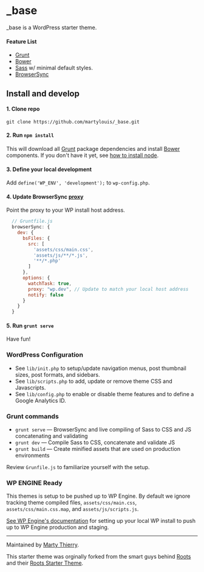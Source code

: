 # _base

_base is a WordPress starter theme.

#### Feature List

- [Grunt](http://gruntjs.com)
- [Bower](http://bower.io)
- [Sass](http://sass-lang.com/) w/ minimal default styles.
- [BrowserSync](http://www.browsersync.io/)

## Install and develop

#### 1. Clone repo
`git clone https://github.com/martylouis/_base.git`

#### 2. Run `npm install`
This will download all [Grunt](http://gruntjs.com/) package dependencies and install [Bower](http://bower.io) components. If you don't have it yet, see [how to install node](https://docs.npmjs.com/getting-started/installing-node).

#### 3. Define your local development
Add `define('WP_ENV', 'development');` to `wp-config.php`.

#### 4. Update BrowserSync [proxy](http://www.browsersync.io/docs/grunt/#grunt-proxy)
Point the proxy to your WP install host address.

```js
  // Gruntfile.js
  browserSync: {
    dev: {
      bsFiles: {
        src: [
          'assets/css/main.css',
          'assets/js/**/*.js',
          '**/*.php'
        ]
      },
      options: {
        watchTask: true,
        proxy: "wp.dev", // Update to match your local host address
        notify: false
      }
    }
  }
```

#### 5. Run `grunt serve`
Have fun!

### WordPress Configuration

- See `lib/init.php` to setup/update navigation menus, post thumbnail sizes, post formats, and sidebars.
- See `lib/scripts.php` to add, update or remove theme CSS and Javascripts.
- See `lib/config.php` to enable or disable theme features and to define a Google Analytics ID.


### Grunt commands

* `grunt serve` — BrowserSync and live compiling of Sass to CSS and JS concatenating and validating
* `grunt dev` — Compile Sass to CSS, concatenate and validate JS
* `grunt build` — Create minified assets that are used on production environments

Review `Grunfile.js` to familiarize yourself with the setup.

### WP ENGINE Ready

This themes is setup to be pushed up to WP Engine. By default we ignore tracking theme compiled files, `assets/css/main.css`, `assets/css/main.css.map`, and `assets/js/scripts.js`.

[See WP Engine's documentation](http://wpengine.com/git/) for setting up your local WP install to push up to WP Engine production and staging.

------

Maintained by [Marty Thierry](http://twitter.com/martylouis).

This starter theme was orginally forked from the smart guys behind [Roots](https://roots.io) and their [Roots Starter Theme](https://github.com/roots/sage/releases/tag/7.0.3).
